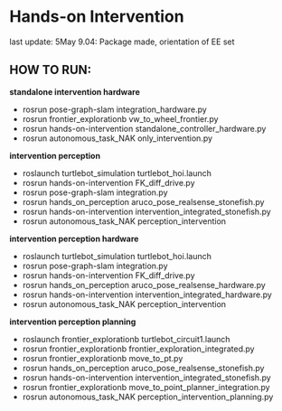 ﻿# Hands-on Intervention

last update:
5May 9.04: Package made, orientation of EE set

## HOW TO RUN:

**standalone intervention hardware**

- rosrun pose-graph-slam integration_hardware.py
- rosrun frontier_explorationb vw_to_wheel_frontier.py
- rosrun hands-on-intervention standalone_controller_hardware.py
- rosrun autonomous_task_NAK only_intervention.py

**intervention perception**
- roslaunch turtlebot_simulation turtlebot_hoi.launch
- rosrun hands-on-intervention FK_diff_drive.py
- rosrun pose-graph-slam integration.py 
- rosrun hands_on_perception aruco_pose_realsense_stonefish.py
- rosrun hands-on-intervention intervention_integrated_stonefish.py 
- rosrun autonomous_task_NAK perception_intervention


**intervention perception hardware**
- roslaunch turtlebot_simulation turtlebot_hoi.launch
- rosrun pose-graph-slam integration.py 
- rosrun hands-on-intervention FK_diff_drive.py
- rosrun hands_on_perception aruco_pose_realsense_hardware.py
- rosrun hands-on-intervention intervention_integrated_hardware.py 
- rosrun autonomous_task_NAK perception_intervention



**intervention perception planning**
- roslaunch frontier_explorationb turtlebot_circuit1.launch
- rosrun frontier_explorationb frontier_exploration_integrated.py
- rosrun frontier_explorationb move_to_pt.py
- rosrun hands_on_perception aruco_pose_realsense_stonefish.py
- rosrun hands-on-intervention intervention_integrated_stonefish.py 
- rosrun frontier_explorationb move_to_point_planner_integration.py 
- rosrun autonomous_task_NAK perception_intervention_planning.py